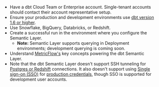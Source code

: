 - Have a dbt Cloud Team or Enterprise account. Single-tenant accounts should contact their account representative setup.
- Ensure your production and development environments use [dbt version 1.6 or higher](/docs/dbt-versions/upgrade-dbt-version-in-cloud).
- Use Snowflake, BigQuery, Databricks, or Redshift.
-  Create a successful run in the environment where you configure the Semantic Layer. 
   - **Note:** Semantic Layer supports querying in Deployment environments; development querying is coming soon.
- Understand [MetricFlow's](/docs/build/about-metricflow) key concepts powering the dbt Semantic Layer.  
- Note that the dbt Semantic Layer doesn't support SSH tunneling for [Postgres or Redshift](/docs/cloud/connect-data-platform/connect-redshift-postgresql-alloydb) connections.  It also doesn't support using [Single sign-on (SSO)](/docs/cloud/manage-access/sso-overview) for [production credentials](/docs/dbt-cloud-apis/service-tokens#permissions-for-service-account-tokens), though SSO is supported for development user accounts.
